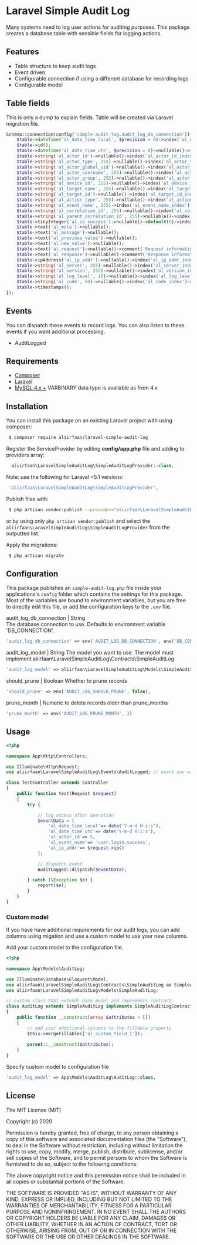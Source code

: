 # Laravel Simple Audit Log

Many systems need to log user actions for auditing purposes. This package creates a database table with sensible fields for logging actions.

## Features
* Table structure to keep audit logs
* Event driven
* Configurable connection if using a different database for recording logs
* Configurable model

## Table fields
This is only a dump to explain fields. Table will be created via Laravel migration file.

```php
Schema::connection(config('simple-audit-log.audit_log_db_connection'))->create('lsal_audit_logs', function (Blueprint $table) {
    $table->dateTime('al_date_time_local', $precision = 0)->index('al_date_time_local_index')->comment('Timestamp in local timezone.');
    $table->id();
    $table->dateTime('al_date_time_utc', $precision = 0)->nullable()->index('al_date_time_utc_index');
    $table->string('al_actor_id')->nullable()->index('al_actor_id_index')->comment('User id in application. Can be null in cases where an action is performed programmatically.');
    $table->string('al_actor_type', 255)->nullable()->index('al_actor_type_index')->comment('Actor type in application. Useful if you are logging multiple types of users. Example: admin, user, guest');
    $table->string('al_actor_global_uid')->nullable()->index('al_actor_global_uid_index')->comment('User id if using a single sign on facility.');
    $table->string('al_actor_username', 255)->nullable()->index('al_actor_username_index')->comment('Username in application.');
    $table->string('al_actor_group', 255)->nullable()->index('al_actor_group_index')->comment('User role/group in application.');
    $table->string('al_device_id', 255)->nullable()->index('al_device_id_index')->comment('Device identifier.');
    $table->string('al_target_name', 255)->nullable()->index('al_target_name_index')->comment('The object or underlying resource that is being accessed. Example: user.');
    $table->string('al_target_id')->nullable()->index('al_target_id_index')->comment('The ID of the resource that is being accessed.');
    $table->string('al_action_type', 255)->nullable()->index('al_action_type_index')->comment('CRUD: Read, write, update, delete');
    $table->string('al_event_name', 255)->index('al_event_name_index')->comment('Common name for the event that can be used to filter down to similar events. Example: user.login.success, user.login.failure, user.logout');
    $table->string('al_correlation_id', 255)->nullable()->index('al_correlation_id_index')->comment('Correlation id for easy traceability and joining with other tables.');
    $table->string('al_parent_correlation_id', 255)->nullable()->index('al_parent_correlation_id_index')->comment('Correlation id for easy traceability and joining with other tables.');
    $table->tinyInteger('al_is_success')->nullable()->default(0)->index('al_is_success_index');
    $table->text('al_meta')->nullable();
    $table->text('al_message')->nullable();
    $table->text('al_previous_value')->nullable();
    $table->text('al_new_value')->nullable();
    $table->text('al_request')->nullable()->comment('Request information.');
    $table->text('al_response')->nullable()->comment('Response information.');
    $table->ipAddress('al_ip_addr')->nullable()->index('al_ip_addr_index');
    $table->string('al_server', 255)->nullable()->index('al_server_index')->comment('Server ids or names, server location. Example: uat, production, testing, 192.168.2.10');
    $table->string('al_version', 255)->nullable()->index('al_version_index')->comment('Version of the code/release that is sending the events.');
    $table->string('al_log_level', 10)->nullable()->index('al_log_level_index')->comment('Log level.');
    $table->string('al_code', 50)->nullable()->index('al_code_index')->comment('Error code.');
    $table->timestamps();
});
```
## Events
You can dispatch these events to record logs. You can also listen to these events if you want additional processing.
* AuditLogged

## Requirements

* [Composer](https://getcomposer.org/)
* [Laravel](http://laravel.com/)
* [MySQL 4.x +](https://www.mysql.com/) VARBINARY data type is available as from 4.x

## Installation

You can install this package on an existing Laravel project with using composer:

```bash
 $ composer require aliirfaan/laravel-simple-audit-log
```

Register the ServiceProvider by editing **config/app.php** file and adding to providers array:

```php
  aliirfaan\LaravelSimpleAuditLog\SimpleAuditLogProvider::class,
```

Note: use the following for Laravel <5.1 versions:

```php
 'aliirfaan\LaravelSimpleAuditLog\SimpleAuditLogProvider',
```

Publish files with:

```bash
 $ php artisan vendor:publish --provider="aliirfaan\LaravelSimpleAuditLog\SimpleAuditLogProvider"
```

or by using only `php artisan vendor:publish` and select the `aliirfaan\LaravelSimpleAuditLog\SimpleAuditLogProvider` from the outputted list.

Apply the migrations:

```bash
 $ php artisan migrate
 ```

 ## Configuration

This package publishes an `simple-audit-log.php` file inside your applications's `config` folder which contains the settings for this package. Most of the variables are bound to environment variables, but you are free to directly edit this file, or add the configuration keys to the `.env` file.

audit_log_db_connection | String  
The database connection to use. Defaults to environment variable 'DB_CONNECTION'.

```php
'audit_log_db_connection' => env('AUDIT_LOG_DB_CONNECTION', env('DB_CONNECTION'))
```
audit_log_model | String
The model you want to use. The model must implement aliirfaan\LaravelSimpleAuditLog\Contracts\SimpleAuditLog

```php
'audit_log_model' => aliirfaan\LaravelSimpleAuditLog\Models\SimpleAuditLog::class,
```

should_prune | Boolean
Whether to prune records

```php
'should_prune' => env('AUDIT_LOG_SHOULD_PRUNE', false),
```

prune_month | Numeric
to delete records older than prune_months

```php
'prune_month' => env('AUDIT_LOG_PRUNE_MONTH', 3)
```
## Usage

```php
<?php

namespace App\Http\Controllers;

use Illuminate\Http\Request;
use aliirfaan\LaravelSimpleAuditLog\Events\AuditLogged; // event you want to dispatch

class TestController extends Controller
{
    public function test(Request $request)
    {
        try {

            // log access after operation
            $eventData = [
                'al_date_time_local'=> date('Y-m-d H:i:s'),
                'al_date_time_utc'=> date('Y-m-d H:i:s'),
                'al_actor_id'=> 5,
                'al_event_name'=> 'user.login.success',
                'al_ip_addr'=> $request->ip()
            ];

            // dispatch event
            AuditLogged::dispatch($eventData);

        } catch (\Exception $e) {
            report($e);
        }
    }
}
```

### Custom model

If you have have additional requirements for our audit logs, you can add columns using migation and use a custom model to use your new columns.

Add your custom model to the configuration file.

```php
<?php

namespace App\Models\AuditLog;

use Illuminate\Database\Eloquent\Model;
use aliirfaan\LaravelSimpleAuditLog\Contracts\SimpleAuditLog as SimpleAuditLogContract;
use aliirfaan\LaravelSimpleAuditLog\Models\SimpleAuditLog;

// custom class that extends base model and implements contract
class AuditLog extends SimpleAuditLog implements SimpleAuditLogContract
{
    public function __construct(array $attributes = [])
    {
        // add your additional columns to the fillable property
        $this->mergeFillable(['al_custom_field_1']);
        
        parent::__construct($attributes);
    }
}
```

Specify custom model to configuration file
```php
'audit_log_model' => App\Models\AuditLog\AuditLog::class,
```

## License

The MIT License (MIT)

Copyright (c) 2020

Permission is hereby granted, free of charge, to any person obtaining a copy
of this software and associated documentation files (the "Software"), to deal
in the Software without restriction, including without limitation the rights
to use, copy, modify, merge, publish, distribute, sublicense, and/or sell
copies of the Software, and to permit persons to whom the Software is
furnished to do so, subject to the following conditions:

The above copyright notice and this permission notice shall be included in all
copies or substantial portions of the Software.

THE SOFTWARE IS PROVIDED "AS IS", WITHOUT WARRANTY OF ANY KIND, EXPRESS OR
IMPLIED, INCLUDING BUT NOT LIMITED TO THE WARRANTIES OF MERCHANTABILITY,
FITNESS FOR A PARTICULAR PURPOSE AND NONINFRINGEMENT. IN NO EVENT SHALL THE
AUTHORS OR COPYRIGHT HOLDERS BE LIABLE FOR ANY CLAIM, DAMAGES OR OTHER
LIABILITY, WHETHER IN AN ACTION OF CONTRACT, TORT OR OTHERWISE, ARISING FROM,
OUT OF OR IN CONNECTION WITH THE SOFTWARE OR THE USE OR OTHER DEALINGS IN THE
SOFTWARE.